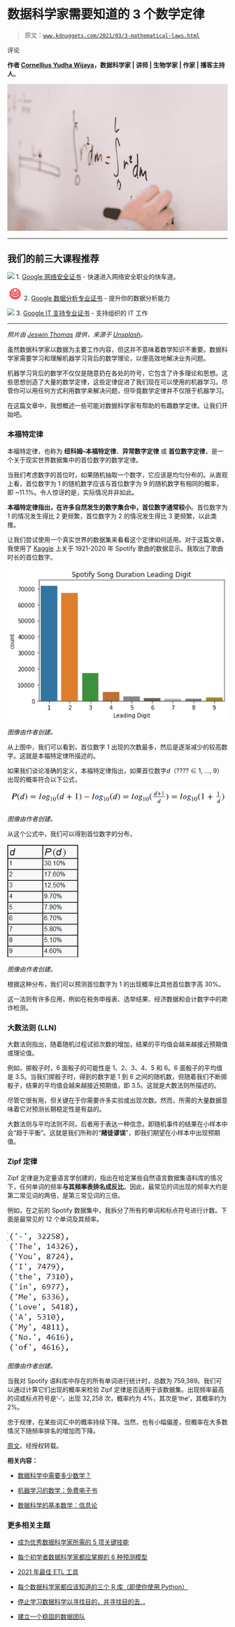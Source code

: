 # 数据科学家需要知道的 3 个数学定律

> 原文：[`www.kdnuggets.com/2021/03/3-mathematical-laws.html`](https://www.kdnuggets.com/2021/03/3-mathematical-laws.html)

评论

**作者 [Cornellius Yudha Wijaya](https://www.linkedin.com/in/cornellius-yudha-wijaya/)，数据科学家 | 讲师 | 生物学家 | 作家 | 播客主持人**。

![](img/18e4e6454d22babab5b3988ce0d283b4.png)

* * *

## 我们的前三大课程推荐

![](img/0244c01ba9267c002ef39d4907e0b8fb.png) 1\. [Google 网络安全证书](https://www.kdnuggets.com/google-cybersecurity) - 快速进入网络安全职业的快车道。

![](img/e225c49c3c91745821c8c0368bf04711.png) 2\. [Google 数据分析专业证书](https://www.kdnuggets.com/google-data-analytics) - 提升你的数据分析能力

![](img/0244c01ba9267c002ef39d4907e0b8fb.png) 3\. [Google IT 支持专业证书](https://www.kdnuggets.com/google-itsupport) - 支持组织的 IT 工作

* * *

*照片由 [Jeswin Thomas](https://unsplash.com/@jeswinthomas?utm_source=medium&utm_medium=referral) 提供，来源于 [Unsplash](https://unsplash.com/?utm_source=medium&utm_medium=referral)。*

虽然数据科学家以数据为主要工作内容，但这并不意味着数学知识不重要。数据科学家需要学习和理解机器学习背后的数学理论，以便高效地解决业务问题。

机器学习背后的数学不仅仅是随意扔在各处的符号，它包含了许多理论和思想。这些思想创造了大量的数学定律，这些定律促进了我们现在可以使用的机器学习。尽管你可以用任何方式利用数学来解决问题，但毕竟数学定律并不仅限于机器学习。

在这篇文章中，我想概述一些可能对数据科学家有帮助的有趣数学定律。让我们开始吧。

### 本福特定律

本福特定律，也称为 **纽科姆–本福特定律**、**异常数字定律** 或 **首位数字定律**，是一个关于现实世界数据集中的首位数字的数学定律。

当我们考虑数字的首位时，如果随机抽取一个数字，它应该是均匀分布的。从直观上看，首位数字为 1 的随机数字应该与首位数字为 9 的随机数字有相同的概率，即 ~11.1%。令人惊讶的是，实际情况并非如此。

**本福特定律指出，在许多自然发生的数字集合中，首位数字通常较小**。首位数字为 1 的情况发生得比 2 更频繁，首位数字为 2 的情况发生得比 3 更频繁，以此类推。

让我们尝试使用一个真实世界的数据集来看看这个定律如何适用。对于这篇文章，我使用了 [Kaggle](https://www.kaggle.com/yamaerenay/spotify-dataset-19212020-160k-tracks) 上关于 1921-2020 年 Spotify 歌曲的数据显示。我取出了歌曲时长的首位数字。

![](img/96ac4bc9b44ec765453ccf376da13918.png)

*图像由作者创建。*

从上图中，我们可以看到，首位数字 1 出现的次数最多，然后是逐渐减少的较高数字。这就是本福特定律所描述的。

如果我们谈论准确的定义，本福特定律指出，如果首位数字*d*（???? ∈ 1, …, 9）出现的概率符合以下公式，

![](img/2dda2c064ed5096e2d7989173816f42b.png)

*图像由作者创建。*

从这个公式中，我们可以得到首位数字的分布，

![](img/9dc78d11de2498a4eb991b9f4f173501.png)

*图像由作者创建。*

根据这种分布，我们可以预测首位数字为 1 的出现概率比其他首位数字高 30%。

这一法则有许多应用，例如在税务申报表、选举结果、经济数据和会计数字中的欺诈检测。

### 大数法则 (LLN)

大数法则指出，随着随机过程试验次数的增加，结果的平均值会越来越接近预期值或理论值。

例如，掷骰子时，6 面骰子的可能性是 1、2、3、4、5 和 6。6 面骰子的平均值是 3.5。当我们掷骰子时，得到的数字是 1 到 6 之间的随机数，但随着我们不断掷骰子，结果的平均值会越来越接近预期值，即 3.5。这就是大数法则所描述的。

尽管它很有用，但关键在于你需要许多实验或出现次数。然而，所需的大量数据意味着它对预测长期稳定性是有益的。

大数法则与平均法则不同，后者用于表达一种信念，即随机事件的结果在小样本中会“趋于平衡”。这就是我们所称的“**赌徒谬误**”，即我们期望在小样本中出现预期值。

### Zipf 定律

Zipf 定律是为定量语言学创建的，指出在给定某些自然语言数据集语料库的情况下，任何单词的频率**与其频率表排名成反比**。因此，最常见的词出现的频率大约是第二常见词的两倍，是第三常见词的三倍。

例如，在之前的 Spotify 数据集中，我拆分了所有的单词和标点符号进行计数。下面是最常见的 12 个单词及其频率。

![](img/8581fe25ffeab8a23113fe7584f509d4.png)

*图像由作者创建。*

当我对 Spotify 语料库中存在的所有单词进行统计时，总数为 759,389。我们可以通过计算它们出现的概率来检验 Zipf 定律是否适用于该数据集。出现频率最高的词或标点符号是‘-’，出现 32,258 次，概率约为 4%，其次是‘the’，其概率约为 2%。

忠于规律，在某些词汇中的概率持续下降。当然，也有小幅偏差，但概率在大多数情况下随频率排名的增加而下降。

[原文](https://medium.com/datadriveninvestor/mathematical-laws-to-know-as-a-data-scientist-9e94fc96a0f9)。经授权转载。

**相关内容：**

+   [数据科学中需要多少数学？](https://www.kdnuggets.com/2020/06/math-data-science.html)

+   [机器学习的数学：免费电子书](https://www.kdnuggets.com/2020/04/mathematics-machine-learning-book.html)

+   [数据科学的基本数学：信息论](https://www.kdnuggets.com/2021/01/essential-math-data-science-information-theory.html)

### 更多相关主题

+   [成为优秀数据科学家所需的 5 项关键技能](https://www.kdnuggets.com/2021/12/5-key-skills-needed-become-great-data-scientist.html)

+   [每个初学者数据科学家都应掌握的 6 种预测模型](https://www.kdnuggets.com/2021/12/6-predictive-models-every-beginner-data-scientist-master.html)

+   [2021 年最佳 ETL 工具](https://www.kdnuggets.com/2021/12/mozart-best-etl-tools-2021.html)

+   [每个数据科学家都应该知道的三个 R 库（即使你使用 Python）](https://www.kdnuggets.com/2021/12/three-r-libraries-every-data-scientist-know-even-python.html)

+   [停止学习数据科学以寻找目的，并寻找目的去…](https://www.kdnuggets.com/2021/12/stop-learning-data-science-find-purpose.html)

+   [建立一个稳固的数据团队](https://www.kdnuggets.com/2021/12/build-solid-data-team.html)

